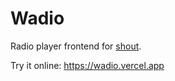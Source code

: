 # Wadio

Radio player frontend for [shout](https://github.com/duythinht/shout).

Try it online: https://wadio.vercel.app